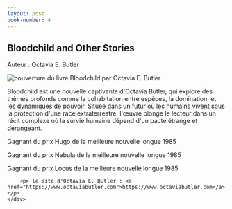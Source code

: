 ```yaml
---
layout: post
book-number: 4
---
```


<section id="content-section4" class="hidden">
<h1>Bloodchild and Other Stories</h1>
<p> Auteur : Octavia E. Butler</p>
<div class="wrapper-grid col-600">
    <div><img src="{{ '/assets/images/butlerscolors/bloodchild.jpg'| absolute_url }}" alt="couverture du livre Bloodchild par Octavia E. Butler">
    </div>
    <div><p>Bloodchild est une nouvelle captivante d'Octavia Butler, qui explore des thèmes profonds comme la cohabitation entre espèces, la domination, et les dynamiques de pouvoir. Située dans un futur où les humains vivent sous la protection d'une race extraterrestre, l'œuvre plonge le lecteur dans un récit complexe où la survie humaine dépend d'un pacte étrange et dérangeant.</p>
        <p>Gagnant du prix Hugo de la meilleure nouvelle longue 1985</p>
        <p>Gagnant du prix Nebula de la meilleure nouvelle longue 1985</p>
        <p>Gagnant du prix Locus de la meilleure nouvelle longue 1985</p>
        
        <p> le site d'Octavia E. Butler : <a href="https://www.octaviabutler.com">https://www.octaviabutler.com</a></p>
    </div>
</div>
</section>